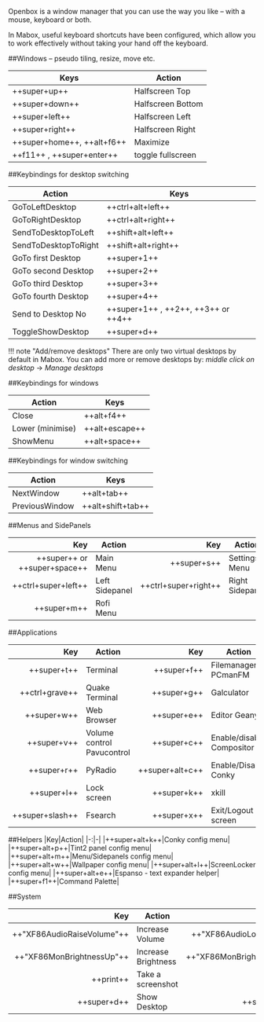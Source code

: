 
Openbox is a window manager that you can use the way you like – with a mouse, keyboard or both.

In Mabox, useful keyboard shortcuts have been configured, which allow you to work effectively without taking your hand off the keyboard.


##Windows – pseudo tiling, resize, move etc.

| Keys| Action|
| ------------- | ------------------- |
|++super+up++| Halfscreen Top|
|++super+down++| Halfscreen Bottom|
|++super+left++| Halfscreen Left|
|++super+right++| Halfscreen Right|
|++super+home++, ++alt+f6++| Maximize|
|++f11++ , ++super+enter++| toggle fullscreen|



##Keybindings for desktop switching

|Action|Keys|
| --- | --- |
|GoToLeftDesktop|               ++ctrl+alt+left++|
|GoToRightDesktop          |    ++ctrl+alt+right++|
|SendToDesktopToLeft       |    ++shift+alt+left++|
|SendToDesktopToRight      |    ++shift+alt+right++|
|GoTo first Desktop        |    ++super+1++|
|GoTo second Desktop       |    ++super+2++|
|GoTo third Desktop        |    ++super+3++|
|GoTo fourth Desktop       |    ++super+4++|
|Send to Desktop No        |    ++super+1++ , ++2++, ++3++ or ++4++|
|ToggleShowDesktop         |    ++super+d++|

!!! note "Add/remove desktops"
    There are only two virtual desktops by default in Mabox.
    You can add more or remove desktops by: *middle click on desktop* -> *Manage desktops*

##Keybindings for windows


|Action|Keys|
| --- | --- |
|Close       |                  ++alt+f4++|
|Lower (minimise)       |       ++alt+escape++|
|ShowMenu               |       ++alt+space++|



##Keybindings for window switching


|Action|Keys|
| --- | --- |
|NextWindow             |       ++alt+tab++|
|PreviousWindow         |      ++alt+shift+tab++|



##Menus and SidePanels

|Key|Action|Key|Action|
|-:|-|-:|-|
|++super++ or ++super+space++|Main Menu|++super+s++|Settings Menu|
|++ctrl+super+left++|Left Sidepanel|++ctrl+super+right++|Right Sidepanel|
|++super+m++|Rofi Menu|||		

##Applications

|Key|Action|Key|Action|
|-:|-|-:|-|
|++super+t++|Terminal|++super+f++|Filemanager PCmanFM|
|++ctrl+grave++|Quake Terminal|++super+g++|Galculator|
|++super+w++|Web Browser|++super+e++|Editor Geany|
|++super+v++|Volume control Pavucontrol|++super+c++|Enable/disable Compositor|
|++super+r++|PyRadio|++super+alt+c++|Enable/Disable Conky|
|++super+l++|Lock screen|++super+k++|xkill|
|++super+slash++|Fsearch|++super+x++|Exit/Logout screen|

##Helpers
|Key|Action|
|-:|-|
|++super+alt+k++|Conky config menu|
|++super+alt+p++|Tint2 panel config menu|
|++super+alt+m++|Menu/Sidepanels config menu|
|++super+alt+w++|Wallpaper config menu|
|++super+alt+l++|ScreenLocker config menu|
|++super+alt+e++|Espanso - text expander helper|
|++super+f1++|Command Palette|

##System

|Key|Action|Key|Action|
|-:|-|-:|-|
|++"XF86AudioRaiseVolume"++|Increase Volume|++"XF86AudioLowerVolume"++|Decrease Volume|
|++"XF86MonBrightnessUp"++|Increase Brightness|++"XF86MonBrightnessDown"++|Decrease Brightness|
|++print++|Take a screenshot|++alt+print++|Take a screenshot|
|++super+d++|Show Desktop|++super+space++|Root menu|
